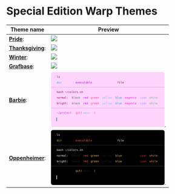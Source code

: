 # Special Edition Warp Themes

| Theme name                             | Preview                                                |
| -------------------------------------- | ------------------------------------------------------ |
| **[Pride](pride.yaml)**:               | <img src='previews/pride.yaml.svg' width='300'>        |
| **[Thanksgiving](thanksgiving.yaml)**: | <img src='previews/thanksgiving.yaml.svg' width='300'> |
| **[Winter](winter.yaml)**:             | <img src='previews/winter.yaml.svg' width='300'>       |
| **[Grafbase](grafbase.yaml)**:         | <img src='previews/grafbase.yaml.svg' width='300'>     |
| **[Barbie](barbie.yaml)**:             | <img src='previews/barbie.yaml.svg' width='300'>.      |
| **[Oppenheimer](oppenheimer.yaml)**:   | <img src='previews/oppenheimer.yaml.svg' width='300'>. |